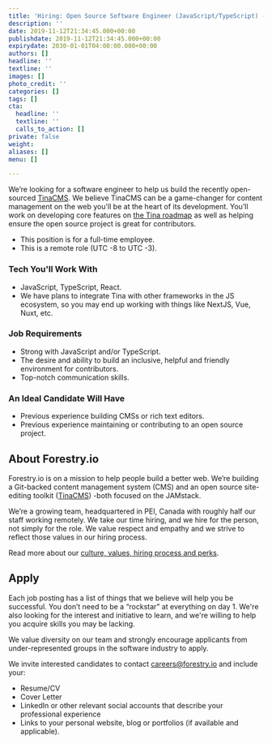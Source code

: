 ```yaml
---
title: 'Hiring: Open Source Software Engineer (JavaScript/TypeScript) - TinaCMS'
description: ''
date: 2019-11-12T21:34:45.000+00:00
publishdate: 2019-11-12T21:34:45.000+00:00
expirydate: 2030-01-01T04:00:00.000+00:00
authors: []
headline: ''
textline: ''
images: []
photo_credit: ''
categories: []
tags: []
cta:
  headline: ''
  textline: ''
  calls_to_action: []
private: false
weight: 
aliases: []
menu: []

---
```

We’re looking for a software engineer to help us build the recently open-sourced [TinaCMS](https://tinacms.org "TinaCMS"). We believe TinaCMS can be a game-changer for content management on the web you'll be at the heart of its development. You’ll work on developing core features on [the Tina roadmap](https://github.com/tinacms/tinacms/blob/master/ROADMAP.md) as well as helping ensure the open source project is great for contributors.
<!--more-->

* This position is for a full-time employee.
* This is a remote role (UTC -8 to UTC -3).

### Tech You'll Work With

* JavaScript, TypeScript, React.
* We have plans to integrate Tina with other frameworks in the JS ecosystem, so you may end up working with things like NextJS, Vue, Nuxt, etc.

### Job Requirements

* Strong with JavaScript and/or TypeScript.
* The desire and ability to build an inclusive, helpful and friendly environment for contributors.
* Top-notch communication skills.

### An Ideal Candidate Will Have

* Previous experience building CMSs or rich text editors. 
* Previous experience maintaining or contributing to an open source project.

## About Forestry.io

Forestry.io is on a mission to help people build a better web. We’re building a Git-backed content management system (CMS) and an open source site-editing toolkit ([TinaCMS](https://tinacms.org "TinaCMS")) -both focused on the JAMstack.

We’re a growing team, headquartered in PEI, Canada with roughly half our staff working remotely. We take our time hiring, and we hire for the person, not simply for the role. We value respect and empathy and we strive to reflect those values in our hiring process.

Read more about our [culture, values, hiring process and perks](https://forestry.io/careers).

## Apply

Each job posting has a list of things that we believe will help you be successful. You don’t need to be a “rockstar” at everything on day 1. We're also looking for the interest and initiative to learn, and we're willing to help you acquire skills you may be lacking.

We value diversity on our team and strongly encourage applicants from under-represented groups in the software industry to apply.

We invite interested candidates to contact [careers@forestry.io](mailto:careers@forestry.io) and include your:

* Resume/CV
* Cover Letter
* LinkedIn or other relevant social accounts that describe your professional experience
* Links to your personal website, blog or portfolios (if available and applicable).